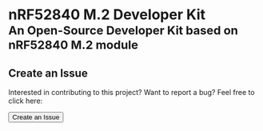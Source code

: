 # nRF52840 M.2 Developer Kit <br/><small>An Open-Source Developer Kit based on nRF52840 M.2 module</small>


## Create an Issue

Interested in contributing to this project? Want to report a bug? Feel free to click here:

<a href="https://github.com/makerdiary/nrf52840-m2-devkit/issues/new"><button data-md-color-primary="red-bud"><i class="fa fa-github"></i> Create an Issue</button></a>
